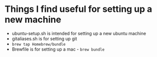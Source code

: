 Things I find useful for setting up a new machine
=====
- ubuntu-setup.sh is intended for setting up a new ubuntu machine
- gitaliases.sh is for setting up git
- `brew tap Homebrew/bundle`
- Brewfile is for setting up a mac - `brew bundle`
